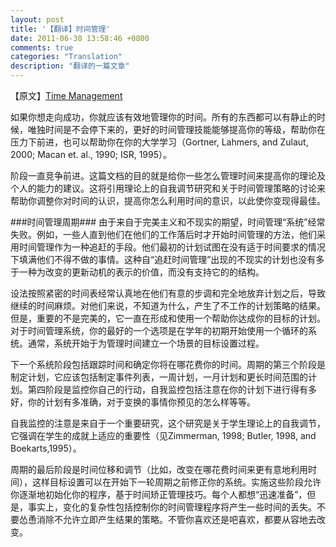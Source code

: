 ```yaml
---
layout: post
title: '【翻译】时间管理'
date: 2011-06-30 13:58:46 +0800
comments: true
categories: "Translation"
description: "翻译的一篇文章"
---
```


【原文】[Time Management][orignal_article_link]

如果你想走向成功，你就应该有效地管理你的时间。所有的东西都可以有静止的时候，唯独时间是不会停下来的，更好的时间管理技能能够提高你的等级，帮助你在压力下前进，也可以帮助你在你的大学学习（Gortner, Lahmers, and Zulaut, 2000; Macan et. al., 1990; ISR, 1995）。

阶段一直竞争前进。这篇文档的目的就是给你一些怎么管理时间来提高你的理论及个人的能力的建议。这将引用理论上的自我调节研究和关于时间管理策略的讨论来帮助你调整你对时间的认识，提高你怎么利用时间的意识，以此使你变现得最佳。
<!-- more -->

###时间管理周期###
由于来自于完美主义和不现实的期望，时间管理“系统”经常失败。例如，一些人直到他们在他们的工作落后时才开始时间管理的方法，他们采用时间管理作为一种追赶的手段。他们最初的计划试图在没有适于时间要求的情况下填满他们不得不做的事情。这种自“追赶时间管理”出现的不现实的计划也没有多于一种为改变的更新动机的表示的价值，而没有支持它的的结构。

设法按照紧密的时间表经常认真地在他们有意的步调和完全地放弃计划之后，导致继续的时间麻烦。对他们来说，不知道为什么，产生了不工作的计划策略的结果。但是，重要的不是完美的，它一直在形成和使用一个帮助你达成你的目标的计划。对于时间管理系统，你的最好的一个选项是在学年的初期开始使用一个循环的系统。通常，系统开始于为管理时间建立一个场景的目标设置过程。

下一个系统阶段包括跟踪时间和确定你将在哪花费你的时间。周期的第三个阶段是制定计划，它应该包括制定事件列表，一周计划，一月计划和更长时间范围的计划。第四阶段是监控你自己的行动，自我监控包括注意在你的计划下进行得有多好，你的计划有多准确，对于变换的事情你预见的怎么样等等。

自我监控的注意是来自于一个重要研究，这个研究是关于学生理论上的自我调节，它强调在学生的成就上适应的重要性（见Zimmerman, 1998; Butler, 1998, and Boekarts,1995）。

周期的最后阶段是时间位移和调节（比如，改变在哪花费时间来更有意地利用时间），这样目标设置可以在开始下一轮周期之前修正你的系统。实施这些阶段允许你逐渐地初始化你的程序，基于时间矫正管理技巧。每个人都想“迅速准备”，但是，事实上，变化的复杂性包括控制你的时间管理程序将产生一些时间的丢失。不要怂恿消除不允许立即产生结果的策略。不管你喜欢还是吧喜欢，都要从容地去改变。

[orignal_article_link]: http://www.yorku.ca/cdc/lsp/tmonline/tm1.htm
